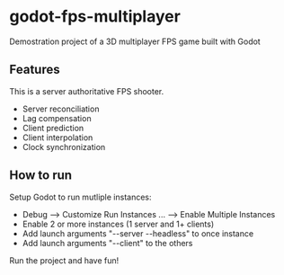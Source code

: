 # godot-fps-multiplayer
Demostration project of a 3D multiplayer FPS game built with Godot

## Features
This is a server authoritative FPS shooter.

- Server reconciliation
- Lag compensation
- Client prediction
- Client interpolation
- Clock synchronization

## How to run

Setup Godot to run mutliple instances:

- Debug --> Customize Run Instances ... --> Enable Multiple Instances
- Enable 2 or more instances (1 server and 1+ clients)
- Add launch arguments "--server --headless" to once instance
- Add launch arguments "--client" to the others

Run the project and have fun!
